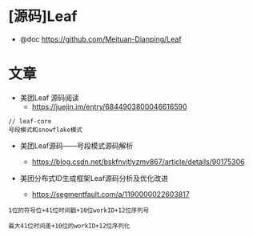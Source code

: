 # [源码]Leaf

- @doc https://github.com/Meituan-Dianping/Leaf

# 文章

- 美团Leaf 源码阅读
  - https://juejin.im/entry/6844903800046616590

```
// leaf-core
号段模式和snowflake模式
```

- 美团Leaf源码——号段模式源码解析
  - https://blog.csdn.net/bskfnvjtlyzmv867/article/details/90175306

- 美团分布式ID生成框架Leaf源码分析及优化改进
  - https://segmentfault.com/a/1190000022603817

```
1位的符号位+41位时间戳+10位workID+12位序列号

最大41位时间差+10位的workID+12位序列化
```
